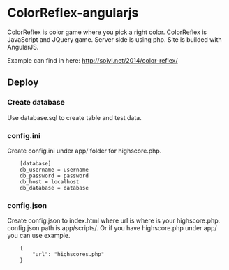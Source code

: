 ColorReflex-angularjs
=====================

ColorReflex is color game where you pick a right color. ColorReflex is JavaScript and JQuery game.
Server side is using php. Site is builded with AngularJS.

Example can find in here: http://soivi.net/2014/color-reflex/

## Deploy

### Create database
Use database.sql to create table and test data.

### config.ini
Create config.ini under app/ folder for highscore.php.

		[database]
		db_username = username
		db_password = password
		db_host = localhost
		db_database = database
		
### config.json
Create config.json to index.html where url is where is your highscore.php.
config.json path is app/scripts/. Or if you have highscore.php under app/ you can use example.

		{
			"url": "highscores.php"
		}
